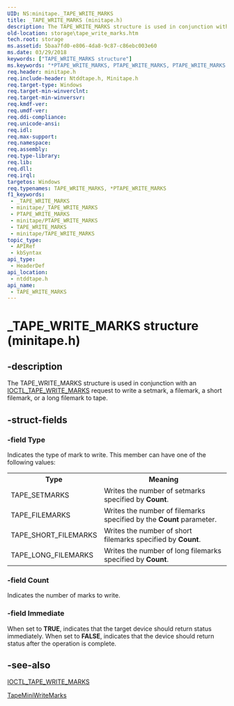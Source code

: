 ```yaml
---
UID: NS:minitape._TAPE_WRITE_MARKS
title: _TAPE_WRITE_MARKS (minitape.h)
description: The TAPE_WRITE_MARKS structure is used in conjunction with an IOCTL_TAPE_WRITE_MARKS request to write a setmark, a filemark, a short filemark, or a long filemark to tape.
old-location: storage\tape_write_marks.htm
tech.root: storage
ms.assetid: 5baa7fd0-e806-4da8-9c87-c86ebc003e60
ms.date: 03/29/2018
keywords: ["TAPE_WRITE_MARKS structure"]
ms.keywords: "*PTAPE_WRITE_MARKS, PTAPE_WRITE_MARKS, PTAPE_WRITE_MARKS structure pointer [Storage Devices], TAPE_WRITE_MARKS, TAPE_WRITE_MARKS structure [Storage Devices], _TAPE_WRITE_MARKS, ntddtape/PTAPE_WRITE_MARKS, ntddtape/TAPE_WRITE_MARKS, storage.tape_write_marks, structs-tape_18332ea5-6bfb-4acf-8c84-0a77ded0cc72.xml"
req.header: minitape.h
req.include-header: Ntddtape.h, Minitape.h
req.target-type: Windows
req.target-min-winverclnt: 
req.target-min-winversvr: 
req.kmdf-ver: 
req.umdf-ver: 
req.ddi-compliance: 
req.unicode-ansi: 
req.idl: 
req.max-support: 
req.namespace: 
req.assembly: 
req.type-library: 
req.lib: 
req.dll: 
req.irql: 
targetos: Windows
req.typenames: TAPE_WRITE_MARKS, *PTAPE_WRITE_MARKS
f1_keywords:
 - _TAPE_WRITE_MARKS
 - minitape/_TAPE_WRITE_MARKS
 - PTAPE_WRITE_MARKS
 - minitape/PTAPE_WRITE_MARKS
 - TAPE_WRITE_MARKS
 - minitape/TAPE_WRITE_MARKS
topic_type:
 - APIRef
 - kbSyntax
api_type:
 - HeaderDef
api_location:
 - ntddtape.h
api_name:
 - TAPE_WRITE_MARKS
---
```


# _TAPE_WRITE_MARKS structure (minitape.h)


## -description

The TAPE_WRITE_MARKS structure is used in conjunction with an <a href="https://docs.microsoft.com/windows-hardware/drivers/ddi/ntddtape/ni-ntddtape-ioctl_tape_write_marks">IOCTL_TAPE_WRITE_MARKS</a> request to write a setmark, a filemark, a short filemark, or a long filemark to tape.

## -struct-fields

### -field Type

Indicates the type of mark to write. This member can have one of the following values: 

<table>
<tr>
<th>Type</th>
<th>Meaning</th>
</tr>
<tr>
<td>
TAPE_SETMARKS

</td>
<td>
Writes the number of setmarks specified by <b>Count</b>.

</td>
</tr>
<tr>
<td>
TAPE_FILEMARKS

</td>
<td>
Writes the number of filemarks specified by the <b>Count</b> parameter.

</td>
</tr>
<tr>
<td>
TAPE_SHORT_FILEMARKS

</td>
<td>
Writes the number of short filemarks specified by <b>Count</b>.

</td>
</tr>
<tr>
<td>
TAPE_LONG_FILEMARKS 

</td>
<td>
Writes the number of long filemarks specified by <b>Count</b>.

</td>
</tr>
</table>

### -field Count

Indicates the number of marks to write.

### -field Immediate

When set to <b>TRUE</b>, indicates that the target device should return status immediately. When set to <b>FALSE</b>, indicates that the device should return status after the operation is complete.

## -see-also

<a href="https://docs.microsoft.com/windows-hardware/drivers/ddi/ntddtape/ni-ntddtape-ioctl_tape_write_marks">IOCTL_TAPE_WRITE_MARKS</a>



<a href="https://docs.microsoft.com/windows-hardware/drivers/ddi/minitape/nc-minitape-tape_process_command_routine">TapeMiniWriteMarks</a>


